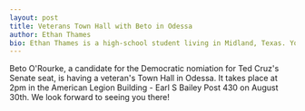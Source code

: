 ```yaml
---
layout: post
title: Veterans Town Hall with Beto in Odessa
author: Ethan Thames
bio: Ethan Thames is a high-school student living in Midland, Texas. You can follow him on Twitter @__edt. Any opinions expressed in this article are those of the author.
---
```


Beto O'Rourke, a candidate for the Democratic nomiation for Ted Cruz's Senate seat, is having a veteran's Town Hall in Odessa. It takes place at 2pm in the American Legion Building - Earl S Bailey Post 430 on August 30th. We look forward to seeing you there!
